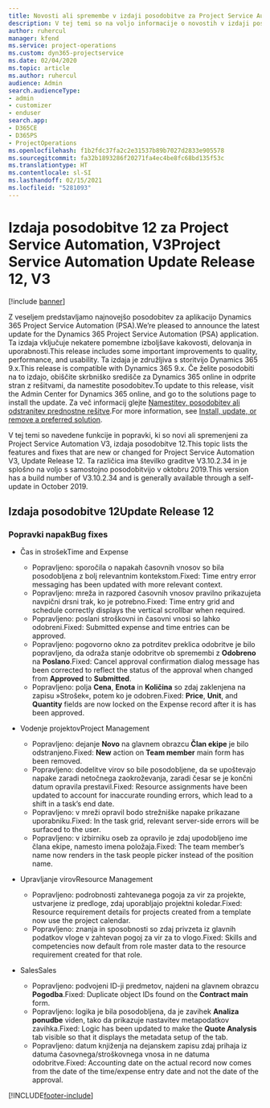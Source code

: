 ```yaml
---
title: Novosti ali spremembe v izdaji posodobitve za Project Service Automation 12, V3
description: V tej temi so na voljo informacije o novostih v izdaji posodobitve za Project Service Automation 12, V3.
author: ruhercul
manager: kfend
ms.service: project-operations
ms.custom: dyn365-projectservice
ms.date: 02/04/2020
ms.topic: article
ms.author: ruhercul
audience: Admin
search.audienceType:
- admin
- customizer
- enduser
search.app:
- D365CE
- D365PS
- ProjectOperations
ms.openlocfilehash: f1b2fdc37fa2c2e31537b89b7027d2833e905578
ms.sourcegitcommit: fa32b1893286f20271fa4ec4be8fc68bd135f53c
ms.translationtype: HT
ms.contentlocale: sl-SI
ms.lasthandoff: 02/15/2021
ms.locfileid: "5281093"
---
```

# <a name="project-service-automation-update-release-12-v3"></a><span data-ttu-id="e1d89-103">Izdaja posodobitve 12 za Project Service Automation, V3</span><span class="sxs-lookup"><span data-stu-id="e1d89-103">Project Service Automation Update Release 12, V3</span></span>

[!include [banner](../includes/psa-now-project-operations.md)]

<span data-ttu-id="e1d89-104">Z veseljem predstavljamo najnovejšo posodobitev za aplikacijo Dynamics 365 Project Service Automation (PSA).</span><span class="sxs-lookup"><span data-stu-id="e1d89-104">We’re pleased to announce the latest update for the Dynamics 365 Project Service Automation (PSA) application.</span></span> <span data-ttu-id="e1d89-105">Ta izdaja vključuje nekatere pomembne izboljšave kakovosti, delovanja in uporabnosti.</span><span class="sxs-lookup"><span data-stu-id="e1d89-105">This release includes some important improvements to quality, performance, and usability.</span></span> <span data-ttu-id="e1d89-106">Ta izdaja je združljiva s storitvijo Dynamics 365 9.x.</span><span class="sxs-lookup"><span data-stu-id="e1d89-106">This release is compatible with Dynamics 365 9.x.</span></span> <span data-ttu-id="e1d89-107">Če želite posodobiti na to izdajo, obiščite skrbniško središče za Dynamics 365 online in odprite stran z rešitvami, da namestite posodobitev.</span><span class="sxs-lookup"><span data-stu-id="e1d89-107">To update to this release, visit the Admin Center for Dynamics 365 online, and go to the solutions page to install the update.</span></span> <span data-ttu-id="e1d89-108">Za več informacij glejte [Namestitev, posodobitev ali odstranitev prednostne rešitve](https://docs.microsoft.com/power-platform/admin/install-remove-preferred-solution).</span><span class="sxs-lookup"><span data-stu-id="e1d89-108">For more information, see [Install, update, or remove a preferred solution](https://docs.microsoft.com/power-platform/admin/install-remove-preferred-solution).</span></span>

<span data-ttu-id="e1d89-109">V tej temi so navedene funkcije in popravki, ki so novi ali spremenjeni za Project Service Automation V3, izdaja posodobitve 12.</span><span class="sxs-lookup"><span data-stu-id="e1d89-109">This topic lists the features and fixes that are new or changed for Project Service Automation V3, Update Release 12.</span></span> <span data-ttu-id="e1d89-110">Ta različica ima številko graditve V3.10.2.34 in je splošno na voljo s samostojno posodobitvijo v oktobru 2019.</span><span class="sxs-lookup"><span data-stu-id="e1d89-110">This version has a build number of V3.10.2.34 and is generally available through a self-update in October 2019.</span></span>

## <a name="update-release-12"></a><span data-ttu-id="e1d89-111">Izdaja posodobitve 12</span><span class="sxs-lookup"><span data-stu-id="e1d89-111">Update Release 12</span></span>

### <a name="bug-fixes"></a><span data-ttu-id="e1d89-112">Popravki napak</span><span class="sxs-lookup"><span data-stu-id="e1d89-112">Bug fixes</span></span>

- <span data-ttu-id="e1d89-113">Čas in strošek</span><span class="sxs-lookup"><span data-stu-id="e1d89-113">Time and Expense</span></span>

    - <span data-ttu-id="e1d89-114">Popravljeno: sporočila o napakah časovnih vnosov so bila posodobljena z bolj relevantnim kontekstom.</span><span class="sxs-lookup"><span data-stu-id="e1d89-114">Fixed: Time entry error messaging has been updated with more relevant context.</span></span>
    - <span data-ttu-id="e1d89-115">Popravljeno: mreža in razpored časovnih vnosov pravilno prikazujeta navpični drsni trak, ko je potrebno.</span><span class="sxs-lookup"><span data-stu-id="e1d89-115">Fixed: Time entry grid and schedule correctly displays the vertical scrollbar when required.</span></span>
    - <span data-ttu-id="e1d89-116">Popravljeno: poslani stroškovni in časovni vnosi so lahko odobreni.</span><span class="sxs-lookup"><span data-stu-id="e1d89-116">Fixed: Submitted expense and time entries can be approved.</span></span>
    - <span data-ttu-id="e1d89-117">Popravljeno: pogovorno okno za potrditev preklica odobritve je bilo popravljeno, da odraža stanje odobritve ob spremembi z **Odobreno** na **Poslano**.</span><span class="sxs-lookup"><span data-stu-id="e1d89-117">Fixed: Cancel approval confirmation dialog message has been corrected to reflect the status of the approval when changed from **Approved** to **Submitted**.</span></span>
    - <span data-ttu-id="e1d89-118">Popravljeno: polja **Cena**, **Enota** in **Količina** so zdaj zaklenjena na zapisu »Strošek«, potem ko je odobren.</span><span class="sxs-lookup"><span data-stu-id="e1d89-118">Fixed: **Price**, **Unit**, and **Quantity** fields are now locked on the Expense record after it is has been approved.</span></span>

- <span data-ttu-id="e1d89-119">Vodenje projektov</span><span class="sxs-lookup"><span data-stu-id="e1d89-119">Project Management</span></span>

    - <span data-ttu-id="e1d89-120">Popravljeno: dejanje **Novo** na glavnem obrazcu **Član ekipe** je bilo odstranjeno.</span><span class="sxs-lookup"><span data-stu-id="e1d89-120">Fixed: **New** action on **Team member** main form has been removed.</span></span>
    - <span data-ttu-id="e1d89-121">Popravljeno: dodelitve virov so bile posodobljene, da se upoštevajo napake zaradi netočnega zaokroževanja, zaradi česar se je končni datum opravila prestavil.</span><span class="sxs-lookup"><span data-stu-id="e1d89-121">Fixed: Resource assignments have been updated to account for inaccurate rounding errors, which lead to a shift in a task’s end date.</span></span>
    - <span data-ttu-id="e1d89-122">Popravljeno: v mreži opravil bodo strežniške napake prikazane uporabniku.</span><span class="sxs-lookup"><span data-stu-id="e1d89-122">Fixed: In the task grid, relevant server-side errors will be surfaced to the user.</span></span>
    - <span data-ttu-id="e1d89-123">Popravljeno: v izbirniku oseb za opravilo je zdaj upodobljeno ime člana ekipe, namesto imena položaja.</span><span class="sxs-lookup"><span data-stu-id="e1d89-123">Fixed: The team member’s name now renders in the task people picker instead of the position name.</span></span>

- <span data-ttu-id="e1d89-124">Upravljanje virov</span><span class="sxs-lookup"><span data-stu-id="e1d89-124">Resource Management</span></span>

    - <span data-ttu-id="e1d89-125">Popravljeno: podrobnosti zahtevanega pogoja za vir za projekte, ustvarjene iz predloge, zdaj uporabljajo projektni koledar.</span><span class="sxs-lookup"><span data-stu-id="e1d89-125">Fixed: Resource requirement details for projects created from a template now use the project calendar.</span></span>
    - <span data-ttu-id="e1d89-126">Popravljeno: znanja in sposobnosti so zdaj privzeta iz glavnih podatkov vloge v zahtevan pogoj za vir za to vlogo.</span><span class="sxs-lookup"><span data-stu-id="e1d89-126">Fixed: Skills and competencies now default from role master data to the resource requirement created for that role.</span></span>

- <span data-ttu-id="e1d89-127">Sales</span><span class="sxs-lookup"><span data-stu-id="e1d89-127">Sales</span></span>

    - <span data-ttu-id="e1d89-128">Popravljeno: podvojeni ID-ji predmetov, najdeni na glavnem obrazcu **Pogodba**.</span><span class="sxs-lookup"><span data-stu-id="e1d89-128">Fixed: Duplicate object IDs found on the **Contract main** form.</span></span>
    - <span data-ttu-id="e1d89-129">Popravljeno: logika je bila posodobljena, da je zavihek **Analiza ponudbe** viden, tako da prikazuje nastavitev metapodatkov zavihka.</span><span class="sxs-lookup"><span data-stu-id="e1d89-129">Fixed: Logic has been updated to make the **Quote Analysis** tab visible so that it displays the metadata setup of the tab.</span></span>
    - <span data-ttu-id="e1d89-130">Popravljeno: datum knjiženja na dejanskem zapisu zdaj prihaja iz datuma časovnega/stroškovnega vnosa in ne datuma odobritve.</span><span class="sxs-lookup"><span data-stu-id="e1d89-130">Fixed: Accounting date on the actual record now comes from the date of the time/expense entry date and not the date of the approval.</span></span>


[!INCLUDE[footer-include](../includes/footer-banner.md)]